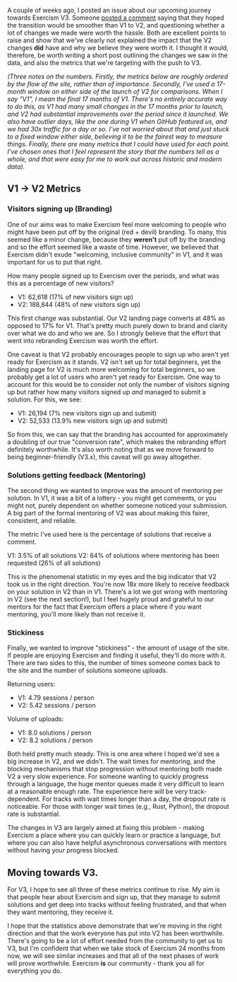 A couple of weeks ago, I posted an issue about our upcoming journey towards Exercism V3. Someone [posted a comment](https://github.com/exercism/exercism/issues/5135#issuecomment-566125777) saying that they hoped the transition would be smoother than V1 to V2, and questioning whether a lot of changes we made were worth the hassle. Both are excellent points to raise and show that we've clearly not explained the impact that the V2 changes **did** have and why we believe they were worth it. I thought it would, therefore, be worth writing a short post outlining the changes we saw in the data, and also the metrics that we're targeting with the push to V3.

_(Three notes on the numbers. Firstly, the metrics below are roughly ordered by the flow of the site, rather than of importance. Secondly, I've used a 17-month window on either side of the launch of V2 for comparisons. When I say "V1", I mean the final 17 months of V1. There's no entirely accurate way to do this, as V1 had many small changes in the 17 months prior to launch, and V2 had substantial improvements over the period since it launched. We also have outlier days, like the one during V1 when GitHub featured us, and we had 30x traffic for a day or so. I've not worried about that and just stuck to a fixed window either side, believing it to be the fairest way to measure things. Finally, there are many metrics that I could have used for each point. I've chosen ones that I feel represent the story that the numbers tell as a whole, and that were easy for me to work out across historic and modern data)._

## V1 -> V2 Metrics

### Visitors signing up (Branding)

One of our aims was to make Exercism feel more welcoming to people who might have been put off by the original (red + devil) branding. To many, this seemed like a minor change, because they **weren't** put off by the branding and so the effort seemed like a waste of time. However, we believed that Exercism didn't exude "welcoming, inclusive community" in V1, and it was important for us to put that right.

How many people signed up to Exercism over the periods, and what was this as a percentage of new visitors?

- V1: 62,618 (17% of new visitors sign up)
- V2: 188,844 (48% of new visitors sign up)

This first change was substantial. Our V2 landing page converts at 48% as opposed to 17% for V1. That's pretty much purely down to brand and clarity over what we do and who we are. So I strongly believe that the effort that went into rebranding Exercism was worth the effort.

One caveat is that V2 probably encourages people to sign up who aren't yet ready for Exercism as it stands. V2 isn't set up for total beginners, yet the landing page for V2 is much more welcoming for total beginners, so we probably get a lot of users who aren't yet ready for Exercism. One way to account for this would be to consider not only the number of visitors signing up but rather how many visitors signed up _and_ managed to submit a solution. For this, we see:

- V1: 26,194 (7% new visitors sign up and submit)
- V2: 52,533 (13.9% new visitors sign up and submit)

So from this, we can say that the branding has accounted for approximately a doubling of our true "conversion rate", which makes the rebranding effort definitely worthwhile. It's also worth noting that as we move forward to being beginner-friendly (V3.x), this caveat will go away altogether.

### Solutions getting feedback (Mentoring)

The second thing we wanted to improve was the amount of mentoring per solution. In V1, it was a bit of a lottery - you might get comments, or you might not, purely dependent on whether someone noticed your submission. A big part of the formal mentoring of V2 was about making this fairer, consistent, and reliable.

The metric I've used here is the percentage of solutions that receive a comment.

V1: 3.5% of all solutions
V2: 64% of solutions where mentoring has been requested (26% of all solutions)

This is the phenomenal statistic in my eyes and the big indicator that V2 took us in the right direction. You're now 18x more likely to receive feedback on your solution in V2 than in V1. There's a lot we got wrong with mentoring in V2 (see the next section!), but I feel hugely proud and grateful to our mentors for the fact that Exercism offers a place where if you want mentoring, you'll more likely than not receive it.

### Stickiness

Finally, we wanted to improve "stickiness" - the amount of usage of the site. If people are enjoying Exercism and finding it useful, they'll do more with it. There are two sides to this, the number of times someone comes back to the site and the number of solutions someone uploads.

Returning users:
- V1: 4.79 sessions / person
- V2: 5.42 sessions / person

Volume of uploads:
- V1: 8.0 solutions / person
- V2: 8.2 solutions / person

Both held pretty much steady. This is one area where I hoped we'd see a big increase in V2, and we didn't. The wait times for mentoring, and the blocking mechanisms that stop progression without mentoring both made V2 a very slow experience. For someone wanting to quickly progress through a language, the huge mentor queues made it very difficult to learn at a reasonable enough rate. The experience here will be very track-dependent. For tracks with wait times longer than a day, the dropout rate is noticeable. For those with longer wait times (e.g., Rust, Python), the dropout rate is substantial.

The changes in V3 are largely aimed at fixing this problem - making Exercism a place where you can quickly learn or practice a language, but where you can also have helpful asynchronous conversations with mentors without having your progress blocked.

## Moving towards V3.

For V3, I hope to see all three of these metrics continue to rise. My aim is that people hear about Exercism and sign up, that they manage to submit solutions and get deep into tracks without feeling frustrated, and that when they want mentoring, they receive it.

I hope that the statistics above demonstrate that we're moving in the right direction and that the work everyone has put into V2 has been worthwhile. There's going to be a lot of effort needed from the community to get us to V3, but I'm confident that when we take stock of Exercism 24 months from now, we will see similar increases and that all of the next phases of work will prove worthwhile. Exercism **is** our community - thank you all for everything you do.
